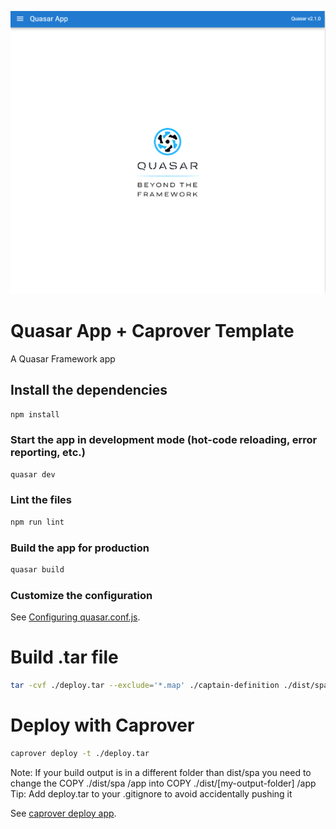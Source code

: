 ![alt text](https://github.com/Benriez/caprover-quasar/blob/master/quasar_app.png?raw=true)

# Quasar App + Caprover Template

A Quasar Framework app

## Install the dependencies
```bash
npm install
```

### Start the app in development mode (hot-code reloading, error reporting, etc.)
```bash
quasar dev
```

### Lint the files
```bash
npm run lint
```

### Build the app for production
```bash
quasar build
```

### Customize the configuration
See [Configuring quasar.conf.js](https://v2.quasar.dev/quasar-cli/quasar-conf-js).


# Build .tar file
```bash
tar -cvf ./deploy.tar --exclude='*.map' ./captain-definition ./dist/spa/*
```

# Deploy with Caprover
```bash
caprover deploy -t ./deploy.tar
```

Note: If your build output is in a different folder than dist/spa you need to change the COPY ./dist/spa /app into COPY ./dist/[my-output-folder] /app
Tip: Add deploy.tar to your .gitignore to avoid accidentally pushing it

See [caprover deploy app](https://caprover.com/docs/recipe-deploy-create-react-app.html).

